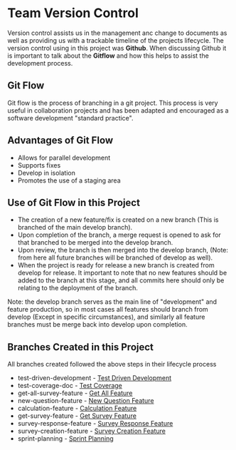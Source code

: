 # Team Version Control
Version control assists us in the management anc change to documents as well as providing us with a trackable timeline of the projects lifecycle. The version control using in this project was **Github**. When discussing Github it is important to talk about the **Gitflow** and how this helps to assist the development process.

## Git Flow
Git flow is the process of branching in a git project. This process is very useful in collaboration projects and has been adapted and encouraged as a software development "standard practice".

## Advantages of Git Flow
- Allows for parallel development
- Supports fixes
- Develop in isolation
- Promotes the use of a staging area

## Use of Git Flow in this Project

- The creation of a new feature/fix is created on a new branch (This is branched of the main develop branch).
- Upon completion of the branch, a merge request is opened to ask for that branched to be merged into the develop branch.
- Upon review, the branch is then merged into the develop branch, (Note: from here all future branches will be branched of develop as well).
- When the project is ready for release a new branch is created from develop for release. It important to note that no new features should be added to the branch at this stage, and all commits here should only be relating to the deployment of the branch.

Note: the develop branch serves as the main line of "development" and feature production, so in most cases all features should branch from develop (Except in specific circumstances), and similarly all feature branches must be merge back into develop upon completion.

## Branches Created in this Project

All branches created followed the above steps in their lifecycle process

- test-driven-development - [Test Driven Development](https://github.com/davidly29/SQA-C16394221-Repo/tree/test-driven-development)
- test-coverage-doc - [Test Coverage](https://github.com/davidly29/SQA-C16394221-Repo/tree/test-coverage-doc)
- get-all-survey-feature - [Get All Feature](https://github.com/davidly29/SQA-C16394221-Repo/tree/get-all-survey-feature)
- new-question-feature - [New Question Feature](https://github.com/davidly29/SQA-C16394221-Repo/tree/new-question-feature)
- calculation-feature - [Calculation Feature](https://github.com/davidly29/SQA-C16394221-Repo/tree/calculation-feature)
- get-survey-feature - [Get Survey Feature](https://github.com/davidly29/SQA-C16394221-Repo/tree/get-survey-feature)
- survey-response-feature - [Survey Response Feature](https://github.com/davidly29/SQA-C16394221-Repo/tree/survey-response-feature)
- survey-creation-feature - [Survey Creation Feature](https://github.com/davidly29/SQA-C16394221-Repo/tree/survey-creation-feature)
- sprint-planning - [Sprint Planning](https://github.com/davidly29/SQA-C16394221-Repo/tree/sprint-planning)

